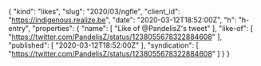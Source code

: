 {
  "kind": "likes",
  "slug": "2020/03/ngfle",
  "client_id": "https://indigenous.realize.be",
  "date": "2020-03-12T18:52:00Z",
  "h": "h-entry",
  "properties": {
    "name": [
      "Like of @PandelisZ's tweet"
    ],
    "like-of": [
      "https://twitter.com/PandelisZ/status/1238055678322884608"
    ],
    "published": [
      "2020-03-12T18:52:00Z"
    ],
    "syndication": [
      "https://twitter.com/PandelisZ/status/1238055678322884608"
    ]
  }
}
